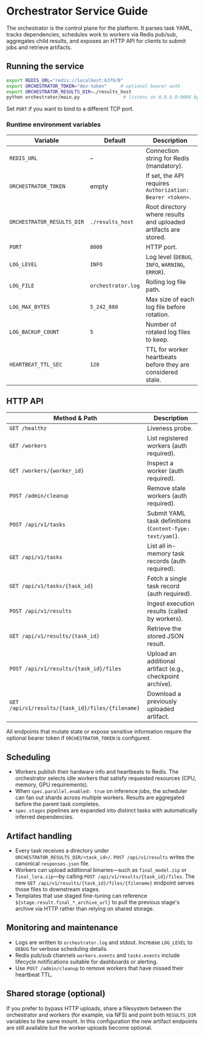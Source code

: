 # Orchestrator Service Guide

The orchestrator is the control plane for the platform. It parses task YAML,
tracks dependencies, schedules work to workers via Redis pub/sub, aggregates
child results, and exposes an HTTP API for clients to submit jobs and retrieve
artifacts.

## Running the service
```bash
export REDIS_URL="redis://localhost:6379/0"
export ORCHESTRATOR_TOKEN="dev-token"     # optional bearer auth
export ORCHESTRATOR_RESULTS_DIR=./results_host
python orchestrator/main.py                # listens on 0.0.0.0:8000 by default
```
Set `PORT` if you want to bind to a different TCP port.

### Runtime environment variables
| Variable | Default | Description |
|----------|---------|-------------|
| `REDIS_URL` | – | Connection string for Redis (mandatory). |
| `ORCHESTRATOR_TOKEN` | empty | If set, the API requires `Authorization: Bearer <token>`. |
| `ORCHESTRATOR_RESULTS_DIR` | `./results_host` | Root directory where results and uploaded artifacts are stored. |
| `PORT` | `8000` | HTTP port. |
| `LOG_LEVEL` | `INFO` | Log level (`DEBUG`, `INFO`, `WARNING`, `ERROR`). |
| `LOG_FILE` | `orchestrator.log` | Rolling log file path. |
| `LOG_MAX_BYTES` | `5_242_880` | Max size of each log file before rotation. |
| `LOG_BACKUP_COUNT` | `5` | Number of rotated log files to keep. |
| `HEARTBEAT_TTL_SEC` | `120` | TTL for worker heartbeats before they are considered stale. |

## HTTP API
| Method & Path | Description |
|---------------|-------------|
| `GET /healthz` | Liveness probe. |
| `GET /workers` | List registered workers (auth required). |
| `GET /workers/{worker_id}` | Inspect a worker (auth required). |
| `POST /admin/cleanup` | Remove stale workers (auth required). |
| `POST /api/v1/tasks` | Submit YAML task definitions (`Content-Type: text/yaml`). |
| `GET /api/v1/tasks` | List all in-memory task records (auth required). |
| `GET /api/v1/tasks/{task_id}` | Fetch a single task record (auth required). |
| `POST /api/v1/results` | Ingest execution results (called by workers). |
| `GET /api/v1/results/{task_id}` | Retrieve the stored JSON result. |
| `POST /api/v1/results/{task_id}/files` | Upload an additional artifact (e.g., checkpoint archive). |
| `GET /api/v1/results/{task_id}/files/{filename}` | Download a previously uploaded artifact. |

All endpoints that mutate state or expose sensitive information require the
optional bearer token if `ORCHESTRATOR_TOKEN` is configured.

## Scheduling
- Workers publish their hardware info and heartbeats to Redis. The orchestrator
  selects idle workers that satisfy requested resources (CPU, memory, GPU
  requirements).
- When `spec.parallel.enabled: true` on inference jobs, the scheduler can fan
  out shards across multiple workers. Results are aggregated before the parent
  task completes.
- `spec.stages` pipelines are expanded into distinct tasks with automatically
  inferred dependencies.

## Artifact handling
- Every task receives a directory under `ORCHESTRATOR_RESULTS_DIR/<task_id>/`.
  `POST /api/v1/results` writes the canonical `responses.json` file.
- Workers can upload additional binaries—such as `final_model.zip` or
  `final_lora.zip`—by calling `POST /api/v1/results/{task_id}/files`. The new
  `GET /api/v1/results/{task_id}/files/{filename}` endpoint serves those files to
  downstream stages.
- Templates that use staged fine-tuning can reference
  `${stage.result.final_*_archive_url}` to pull the previous stage's archive via
  HTTP rather than relying on shared storage.

## Monitoring and maintenance
- Logs are written to `orchestrator.log` and stdout. Increase `LOG_LEVEL`
  to `DEBUG` for verbose scheduling details.
- Redis pub/sub channels `workers.events` and `tasks.events` include lifecycle
  notifications suitable for dashboards or alerting.
- Use `POST /admin/cleanup` to remove workers that have missed their heartbeat
  TTL.

## Shared storage (optional)
If you prefer to bypass HTTP uploads, share a filesystem between the
orchestrator and workers (for example, via NFS) and point both `RESULTS_DIR`
variables to the same mount. In this configuration the new artifact endpoints
are still available but the worker uploads become optional.
